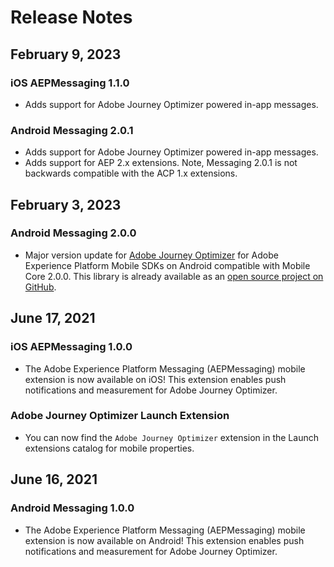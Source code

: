 # Release Notes

## February 9, 2023

### iOS AEPMessaging 1.1.0

* Adds support for Adobe Journey Optimizer powered in-app messages.

### Android Messaging 2.0.1

* Adds support for Adobe Journey Optimizer powered in-app messages.
* Adds support for AEP 2.x extensions. Note, Messaging 2.0.1 is not backwards compatible with the ACP 1.x extensions.

## February 3, 2023

### Android Messaging 2.0.0

* Major version update for [Adobe Journey Optimizer](./index.md) for Adobe Experience Platform Mobile SDKs on Android compatible with Mobile Core 2.0.0. This library is already available as an [open source project on GitHub](https://github.com/adobe/aepsdk-messaging-android).

## June 17, 2021

### iOS AEPMessaging 1.0.0

* The Adobe Experience Platform Messaging (AEPMessaging) mobile extension is now available on iOS! This extension enables push notifications and measurement for Adobe Journey Optimizer.

### Adobe Journey Optimizer Launch Extension

* You can now find the `Adobe Journey Optimizer` extension in the Launch extensions catalog for mobile properties.

## June 16, 2021

### Android Messaging 1.0.0

* The Adobe Experience Platform Messaging (AEPMessaging) mobile extension is now available on Android! This extension enables push notifications and measurement for Adobe Journey Optimizer.
